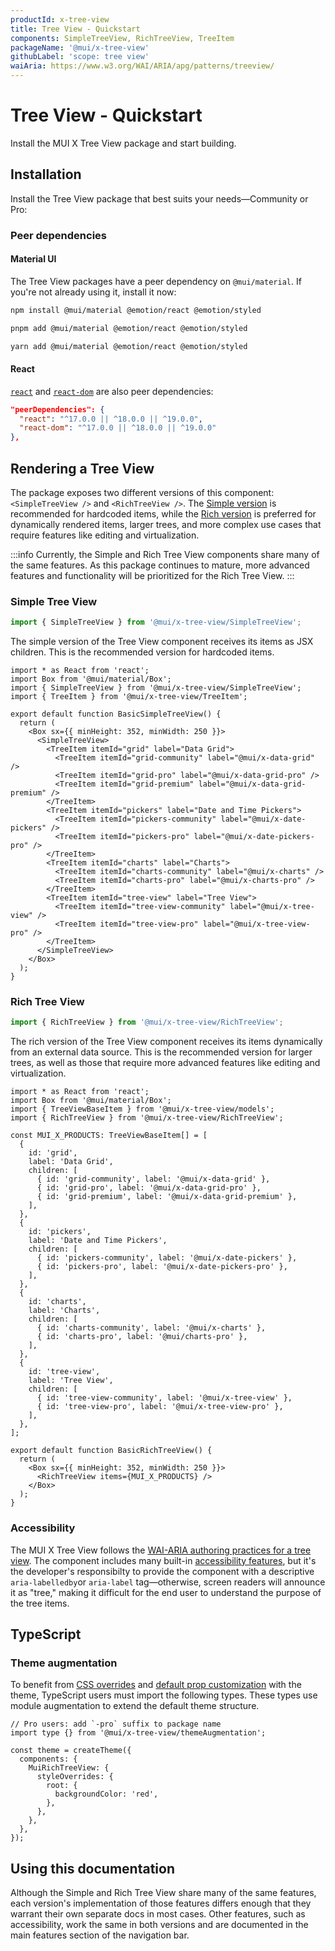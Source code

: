 ```yaml
---
productId: x-tree-view
title: Tree View - Quickstart
components: SimpleTreeView, RichTreeView, TreeItem
packageName: '@mui/x-tree-view'
githubLabel: 'scope: tree view'
waiAria: https://www.w3.org/WAI/ARIA/apg/patterns/treeview/
---
```


# Tree View - Quickstart

Install the MUI X Tree View package and start building.

## Installation

Install the Tree View package that best suits your needs—Community or Pro:



### Peer dependencies

#### Material UI

The Tree View packages have a peer dependency on `@mui/material`.
If you're not already using it, install it now:

<codeblock storageKey="package-manager">

```bash npm
npm install @mui/material @emotion/react @emotion/styled
```

```bash pnpm
pnpm add @mui/material @emotion/react @emotion/styled
```

```bash yarn
yarn add @mui/material @emotion/react @emotion/styled
```

</codeblock>

#### React

<!-- #react-peer-version -->

[`react`](https://www.npmjs.com/package/react) and [`react-dom`](https://www.npmjs.com/package/react-dom) are also peer dependencies:

```json
"peerDependencies": {
  "react": "^17.0.0 || ^18.0.0 || ^19.0.0",
  "react-dom": "^17.0.0 || ^18.0.0 || ^19.0.0"
},
```

## Rendering a Tree View

The package exposes two different versions of this component: `<SimpleTreeView />` and `<RichTreeView />`.
The [Simple version](#simple-tree-view) is recommended for hardcoded items, while the [Rich version](#rich-tree-view) is preferred for dynamically rendered items, larger trees, and more complex use cases that require features like editing and virtualization.

:::info
Currently, the Simple and Rich Tree View components share many of the same features.
As this package continues to mature, more advanced features and functionality will be prioritized for the Rich Tree View.
:::

### Simple Tree View

```jsx
import { SimpleTreeView } from '@mui/x-tree-view/SimpleTreeView';
```

The simple version of the Tree View component receives its items as JSX children.
This is the recommended version for hardcoded items.

```tsx
import * as React from 'react';
import Box from '@mui/material/Box';
import { SimpleTreeView } from '@mui/x-tree-view/SimpleTreeView';
import { TreeItem } from '@mui/x-tree-view/TreeItem';

export default function BasicSimpleTreeView() {
  return (
    <Box sx={{ minHeight: 352, minWidth: 250 }}>
      <SimpleTreeView>
        <TreeItem itemId="grid" label="Data Grid">
          <TreeItem itemId="grid-community" label="@mui/x-data-grid" />
          <TreeItem itemId="grid-pro" label="@mui/x-data-grid-pro" />
          <TreeItem itemId="grid-premium" label="@mui/x-data-grid-premium" />
        </TreeItem>
        <TreeItem itemId="pickers" label="Date and Time Pickers">
          <TreeItem itemId="pickers-community" label="@mui/x-date-pickers" />
          <TreeItem itemId="pickers-pro" label="@mui/x-date-pickers-pro" />
        </TreeItem>
        <TreeItem itemId="charts" label="Charts">
          <TreeItem itemId="charts-community" label="@mui/x-charts" />
          <TreeItem itemId="charts-pro" label="@mui/x-charts-pro" />
        </TreeItem>
        <TreeItem itemId="tree-view" label="Tree View">
          <TreeItem itemId="tree-view-community" label="@mui/x-tree-view" />
          <TreeItem itemId="tree-view-pro" label="@mui/x-tree-view-pro" />
        </TreeItem>
      </SimpleTreeView>
    </Box>
  );
}

```

### Rich Tree View

```jsx
import { RichTreeView } from '@mui/x-tree-view/RichTreeView';
```

The rich version of the Tree View component receives its items dynamically from an external data source.
This is the recommended version for larger trees, as well as those that require more advanced features like editing and virtualization.

```tsx
import * as React from 'react';
import Box from '@mui/material/Box';
import { TreeViewBaseItem } from '@mui/x-tree-view/models';
import { RichTreeView } from '@mui/x-tree-view/RichTreeView';

const MUI_X_PRODUCTS: TreeViewBaseItem[] = [
  {
    id: 'grid',
    label: 'Data Grid',
    children: [
      { id: 'grid-community', label: '@mui/x-data-grid' },
      { id: 'grid-pro', label: '@mui/x-data-grid-pro' },
      { id: 'grid-premium', label: '@mui/x-data-grid-premium' },
    ],
  },
  {
    id: 'pickers',
    label: 'Date and Time Pickers',
    children: [
      { id: 'pickers-community', label: '@mui/x-date-pickers' },
      { id: 'pickers-pro', label: '@mui/x-date-pickers-pro' },
    ],
  },
  {
    id: 'charts',
    label: 'Charts',
    children: [
      { id: 'charts-community', label: '@mui/x-charts' },
      { id: 'charts-pro', label: '@mui/charts-pro' },
    ],
  },
  {
    id: 'tree-view',
    label: 'Tree View',
    children: [
      { id: 'tree-view-community', label: '@mui/x-tree-view' },
      { id: 'tree-view-pro', label: '@mui/x-tree-view-pro' },
    ],
  },
];

export default function BasicRichTreeView() {
  return (
    <Box sx={{ minHeight: 352, minWidth: 250 }}>
      <RichTreeView items={MUI_X_PRODUCTS} />
    </Box>
  );
}

```

### Accessibility

The MUI X Tree View follows the [WAI-ARIA authoring practices for a tree view](https://www.w3.org/WAI/ARIA/apg/patterns/treeview/).
The component includes many built-in [accessibility features](/x/react-tree-view/accessibility/), but it's the developer's responsibilty to provide the component with a descriptive `aria-labelledby`or `aria-label` tag—otherwise, screen readers will announce it as "tree," making it difficult for the end user to understand the purpose of the tree items.

## TypeScript

### Theme augmentation

To benefit from [CSS overrides](/material-ui/customization/theme-components/#theme-style-overrides) and [default prop customization](/material-ui/customization/theme-components/#theme-default-props) with the theme, TypeScript users must import the following types.
These types use module augmentation to extend the default theme structure.

```tsx
// Pro users: add `-pro` suffix to package name
import type {} from '@mui/x-tree-view/themeAugmentation';

const theme = createTheme({
  components: {
    MuiRichTreeView: {
      styleOverrides: {
        root: {
          backgroundColor: 'red',
        },
      },
    },
  },
});
```

## Using this documentation

Although the Simple and Rich Tree View share many of the same features, each version's implementation of those features differs enough that they warrant their own separate docs in most cases.
Other features, such as accessibility, work the same in both versions and are documented in the main features section of the navigation bar.
